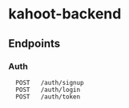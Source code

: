 # kahoot-backend

## Endpoints
 ### Auth
 ```
   POST   /auth/signup
   POST   /auth/login
   POST   /auth/token
